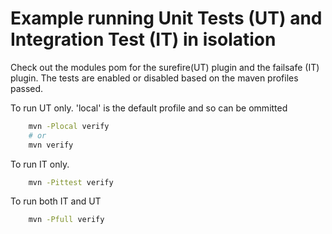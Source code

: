 # Example running Unit Tests (UT) and Integration Test (IT) in isolation

Check out the modules pom for the surefire(UT) plugin and the failsafe (IT) plugin.
The tests are enabled or disabled based on the maven profiles passed. 

To run UT only. 'local' is the default profile and so can be ommitted
```bash
    mvn -Plocal verify
    # or
    mvn verify
```

To run IT only.
```bash
    mvn -Pittest verify
```

To run both IT and UT
```bash
    mvn -Pfull verify
```